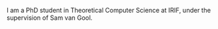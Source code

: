 I am a PhD student in Theoretical Computer Science at IRIF, under the supervision of Sam van Gool. 

